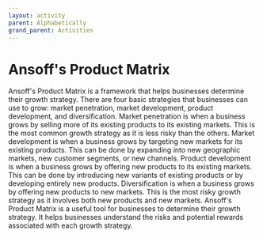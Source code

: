 ```yaml
---
layout: activity
parent: Alphabetically
grand_parent: Activities
---
```

# Ansoff's Product Matrix
Ansoff's Product Matrix is a framework that helps businesses determine their growth strategy. There are four basic strategies that businesses can use to grow: market penetration, market development, product development, and diversification. Market penetration is when a business grows by selling more of its existing products to its existing markets. This is the most common growth strategy as it is less risky than the others. Market development is when a business grows by targeting new markets for its existing products. This can be done by expanding into new geographic markets, new customer segments, or new channels. Product development is when a business grows by offering new products to its existing markets. This can be done by introducing new variants of existing products or by developing entirely new products. Diversification is when a business grows by offering new products to new markets. This is the most risky growth strategy as it involves both new products and new markets. Ansoff's Product Matrix is a useful tool for businesses to determine their growth strategy. It helps businesses understand the risks and potential rewards associated with each growth strategy.